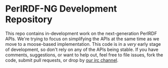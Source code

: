 PerlRDF-NG Development Repository
=================================

This repo contains in-development work on the next-generation PerlRDF APIs.
We're trying to focus on simplifying the APIs at the same time as we move to
a moose-based implementation. This code is in a *very* early stage of
development, so don't rely on any of the APIs being stable. If you have
comments, suggestions, or want to help out, feel free to file issues,
fork the code, submit pull requests, or drop by [our irc channel](irc://irc.perl.org/perlrdf).
